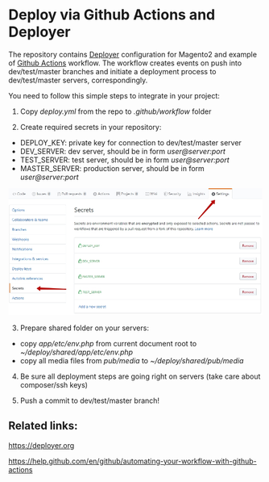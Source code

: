# Deploy via Github Actions and Deployer

The repository contains <a href="https://deployer.org" target="_blank">Deployer</a> configuration for Magento2 and example of <a href="https://help.github.com/en/github/automating-your-workflow-with-github-actions" target="_blank">Github Actions</a> workflow. The workflow creates events on push into dev/test/master branches and initiate a deployment process to dev/test/master servers, correspondingly.

You need to follow this simple steps to integrate in your project:

1. Copy _deploy.yml_ from the repo to _.github/workflow_ folder

2. Create required secrets in your repository:
* DEPLOY_KEY: private key for connection to dev/test/master server
* DEV_SERVER: dev server, should be in form _user@server:port_
* TEST_SERVER: test server, should be in form _user@server:port_
* MASTER_SERVER: production server, should be in form _user@server:port_

![Secrets](images/secrets.jpg "Secrets on Github")

3. Prepare shared folder on your servers:
* copy _app/etc/env.php_ from current document root to _~/deploy/shared/app/etc/env.php_
* copy all media files from _pub/media_ to _~/deploy/shared/pub/media_

4. Be sure all deployment steps are going right on servers (take care about composer/ssh keys)

5. Push a commit to dev/test/master branch!

## Related links:

https://deployer.org

https://help.github.com/en/github/automating-your-workflow-with-github-actions
